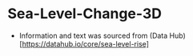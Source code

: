 # Sea-Level-Change-3D

- Information and text was sourced from (Data Hub)[https://datahub.io/core/sea-level-rise]
